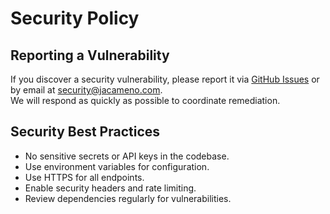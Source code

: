 # Security Policy

## Reporting a Vulnerability

If you discover a security vulnerability, please report it via [GitHub Issues](../../issues) or by email at security@jacameno.com.  
We will respond as quickly as possible to coordinate remediation.

## Security Best Practices

- No sensitive secrets or API keys in the codebase.
- Use environment variables for configuration.
- Use HTTPS for all endpoints.
- Enable security headers and rate limiting.
- Review dependencies regularly for vulnerabilities.
